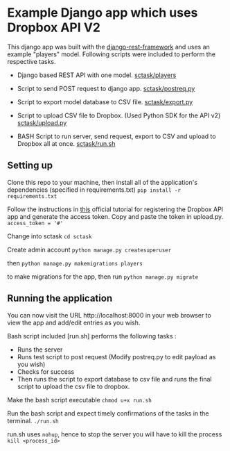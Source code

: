 # Example Django app which uses Dropbox API V2 

This django app was built with the [django-rest-framework](https://www.django-rest-framework.org/) and uses an example "players" model. Following scripts were included to perform the respective tasks.

- Django based REST API with one model. [sctask/players](https://github.com/maneeshsistla8/django-dropbox/tree/master/sctask/players)

- Script to send POST request to django app. [sctask/postreq.py](https://github.com/maneeshsistla8/django-dropbox/blob/master/sctask/postreq.py)

- Script to export model database to CSV file. [sctask/export.py](https://github.com/maneeshsistla8/django-dropbox/blob/master/sctask/export.py)

- Script to upload CSV file to Dropbox. (Used Python SDK for the API v2) [sctask/upload.py](https://github.com/maneeshsistla8/django-dropbox/blob/master/sctask/upload.py)

- BASH Script to run server, send request, export to CSV and upload to Dropbox all at once. [sctask/run.sh](https://github.com/maneeshsistla8/django-dropbox/blob/master/sctask/run.sh)

## Setting up

Clone this repo to your machine, then install all of the application's dependencies (specified in requirements.txt)
`pip install -r requirements.txt`

Follow the instructions in [this](https://www.dropbox.com/developers/documentation/python#tutorial) official tutorial for registering the Dropbox API app and generate the access token. Copy and paste the token in upload.py.
`access_token = '#'`

Change into sctask
`cd sctask`

Create admin account
`python manage.py createsuperuser`

then
`python manage.py makemigrations players`

to make migrations for the app, then run
`python manage.py migrate`

## Running the application

You can now visit the URL http://localhost:8000 in your web browser to view the app and add/edit entries as you wish.

Bash script included [run.sh] performs the following tasks :
- Runs the server
- Runs test script to post request (Modify postreq.py to edit payload as you wish)
- Checks for success
- Then runs the script to export database to csv file and runs the final script to upload the csv file to dropbox.

Make the bash script executable
`chmod u+x run.sh`

Run the bash script and expect timely confirmations of the tasks in the terminal.
`./run.sh`

run.sh uses `nohup`, hence to stop the server you will have to kill the process
`kill <process_id>`





  
  
  
